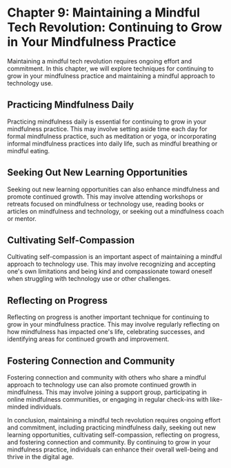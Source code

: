 Chapter 9: Maintaining a Mindful Tech Revolution: Continuing to Grow in Your Mindfulness Practice
=================================================================================================

Maintaining a mindful tech revolution requires ongoing effort and commitment. In this chapter, we will explore techniques for continuing to grow in your mindfulness practice and maintaining a mindful approach to technology use.

Practicing Mindfulness Daily
----------------------------

Practicing mindfulness daily is essential for continuing to grow in your mindfulness practice. This may involve setting aside time each day for formal mindfulness practice, such as meditation or yoga, or incorporating informal mindfulness practices into daily life, such as mindful breathing or mindful eating.

Seeking Out New Learning Opportunities
--------------------------------------

Seeking out new learning opportunities can also enhance mindfulness and promote continued growth. This may involve attending workshops or retreats focused on mindfulness or technology use, reading books or articles on mindfulness and technology, or seeking out a mindfulness coach or mentor.

Cultivating Self-Compassion
---------------------------

Cultivating self-compassion is an important aspect of maintaining a mindful approach to technology use. This may involve recognizing and accepting one's own limitations and being kind and compassionate toward oneself when struggling with technology use or other challenges.

Reflecting on Progress
----------------------

Reflecting on progress is another important technique for continuing to grow in your mindfulness practice. This may involve regularly reflecting on how mindfulness has impacted one's life, celebrating successes, and identifying areas for continued growth and improvement.

Fostering Connection and Community
----------------------------------

Fostering connection and community with others who share a mindful approach to technology use can also promote continued growth in mindfulness. This may involve joining a support group, participating in online mindfulness communities, or engaging in regular check-ins with like-minded individuals.

In conclusion, maintaining a mindful tech revolution requires ongoing effort and commitment, including practicing mindfulness daily, seeking out new learning opportunities, cultivating self-compassion, reflecting on progress, and fostering connection and community. By continuing to grow in your mindfulness practice, individuals can enhance their overall well-being and thrive in the digital age.
